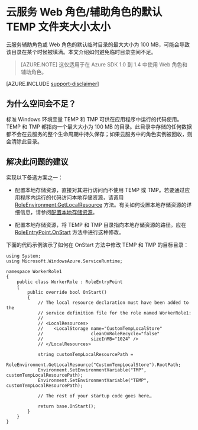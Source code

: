 <properties
   pageTitle="角色的默认 TEMP 文件夹大小太小 | Azure"
   description="云服务角色的 TEMP 文件夹的空间有限。本文针对如何避免磁盘空间不足的问题提供了一些建议。"
   services="cloud-services"
   documentationCenter=""
   authors="simonxjx"
   manager="felixwu"
   editor=""
   tags="top-support-issue"/>
<tags
   ms.service="cloud-services"
   ms.date="06/03/2016"
   wacn.date="07/18/2016" />

# 云服务 Web 角色/辅助角色的默认 TEMP 文件夹大小太小

云服务辅助角色或 Web 角色的默认临时目录的最大大小为 100 MB，可能会导致该目录在某个时候被填满。本文介绍如何避免临时目录空间不足。

>[AZURE.NOTE] 这仅适用于在 Azure SDK 1.0 到 1.4 中使用 Web 角色和辅助角色。

[AZURE.INCLUDE [support-disclaimer](../includes/support-disclaimer.md)]

## 为什么空间会不足？

标准 Windows 环境变量 TEMP 和 TMP 可供在应用程序中运行的代码使用。TEMP 和 TMP 都指向一个最大大小为 100 MB 的目录。此目录中存储的任何数据都不会在云服务的整个生命周期中持久保存；如果云服务中的角色实例被回收，则会清除此目录。

## 解决此问题的建议

实现以下备选方案之一：

- 配置本地存储资源，直接对其进行访问而不使用 TEMP 或 TMP。若要通过应用程序内运行的代码访问本地存储资源，请调用 [RoleEnvironment.GetLocalResource](https://msdn.microsoft.com/zh-cn/library/microsoft.windowsazure.serviceruntime.roleenvironment.getlocalresource.aspx) 方法。有关如何设置本地存储资源的详细信息，请参阅[配置本地存储资源](/documentation/articles/cloud-services-configure-local-storage-resources/)。

- 配置本地存储资源，将 TEMP 和 TMP 目录指向本地存储资源的路径。应在 [RoleEntryPoint.OnStart](https://msdn.microsoft.com/zh-cn/library/microsoft.windowsazure.serviceruntime.roleentrypoint.onstart.aspx) 方法中进行这种修改。

下面的代码示例演示了如何在 OnStart 方法中修改 TEMP 和 TMP 的目标目录：

	using System;
	using Microsoft.WindowsAzure.ServiceRuntime;
	
	namespace WorkerRole1
	{
	    public class WorkerRole : RoleEntryPoint
	    {
	        public override bool OnStart()
	        {
	            // The local resource declaration must have been added to the
	            // service definition file for the role named WorkerRole1:
	            //
	            // <LocalResources>
	            //    <LocalStorage name="CustomTempLocalStore"
	            //                  cleanOnRoleRecycle="false"
	            //                  sizeInMB="1024" />
	            // </LocalResources>
	
	            string customTempLocalResourcePath =
	            RoleEnvironment.GetLocalResource("CustomTempLocalStore").RootPath;
	            Environment.SetEnvironmentVariable("TMP", customTempLocalResourcePath);
	            Environment.SetEnvironmentVariable("TEMP", customTempLocalResourcePath);
	
	            // The rest of your startup code goes here…
	
	            return base.OnStart();
	        }
	    }
	}






<!---HONumber=Mooncake_0523_2016-->
